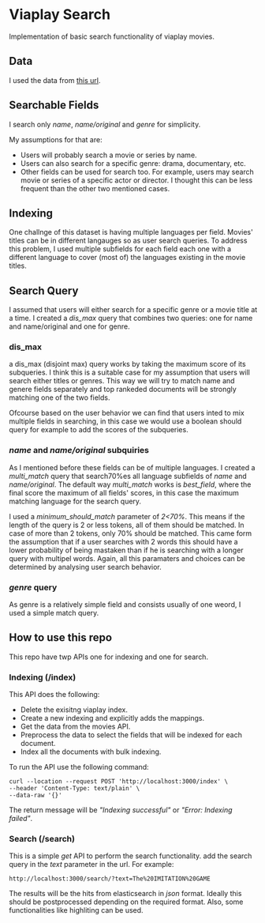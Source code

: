 # Viaplay Search

Implementation of basic search functionality of viaplay movies.

## Data

I used the data from [this url](http://partner-catalogs.mtg-api.com/v2/api/subscription/movie/se/80973689678c86be6011d726bce84ab7/index.json).

## Searchable Fields

I search only *name*, *name/original* and *genre* for simplicity. 

My assumptions for that are:
  * Users will probably search a movie or series by name.
  * Users can also search for a specific genre: drama, documentary, etc. 
  * Other fields can be used for search too. For example, users may search movie or series of a specific actor or director. I thought this can be less frequent than the other two mentioned cases. 

## Indexing

One challnge of this dataset is having multiple languages per field. Movies' titles can be in different langauges so as user search queries.
To address this problem, I used multiple subfields for each field each one with a different language to cover (most of) the languages existing in the movie titles.

## Search Query

I assumed that users will either search for a specific genre or a movie title at a time. I created a *dis_max* query that combines two queries: one for name and name/original and one for genre.

### dis_max

a dis_max (disjoint max) query works by taking the maximum score of its subqueries. I think this is a suitable case for my assumption that users will search either titles or genres. This way we will try to match name and genere fields separately and top rankeded documents will be strongly matching one of the two fields. 

Ofcourse based on the user behavior we can find that users inted to mix multiple fields in searching, in this case we would use a boolean should query for example to add the scores of the subqueries. 

### *name* and *name/original* subquiries

As I mentioned before these fields can be of multiple languages. I created a *multi_match* query that search70%es all language subfields of *name* and *name/original*. The default way *multi_match* works is *best_field*, where the final score the maximum of all fields' scores, in this case the maximum matching language for the search query. 

I used a *minimum_should_match* parameter of *2<70%*. This means if the length of the query is 2 or less tokens, all of them should be matched. In case of more than 2 tokens, only 70% should be matched. This came form the assumption that if a user searches with 2 words this should have a lower probability of being mastaken than if he is searching with a longer query with multipel words. Again, all this paramaters and choices can be determined by analysing user search behavior. 

### *genre* query

As genre is a relatively simple field and consists usually of one weord, I used a simple match query. 

## How to use this repo

This repo have twp APIs one for indexing and one for search.

### Indexing (/index)

This API does the following:
  * Delete the exisitng viaplay index. 
  * Create a new indexing and explicitly adds the mappings. 
  * Get the data from the movies API.
  * Preprocess the data to select the fields that will be indexed for each document. 
  * Index all the documents with bulk indexing. 

To run the API use the following command:

```
curl --location --request POST 'http://localhost:3000/index' \
--header 'Content-Type: text/plain' \
--data-raw '{}'
```

The return message will be *"Indexing successful"* or *"Error: Indexing failed"*.

### Search (/search)

This is a simple *get* API to perform the search functionality. add the search query in the *text* parameter in the url. 
For example:
  ```
  http://localhost:3000/search/?text=The%20IMITATION%20GAME
  ```

The results will be the hits from elasticsearch in *json* format. Ideally this should be postprocessed depending on the required format. Also, some functionalities like highliting can be used. 

